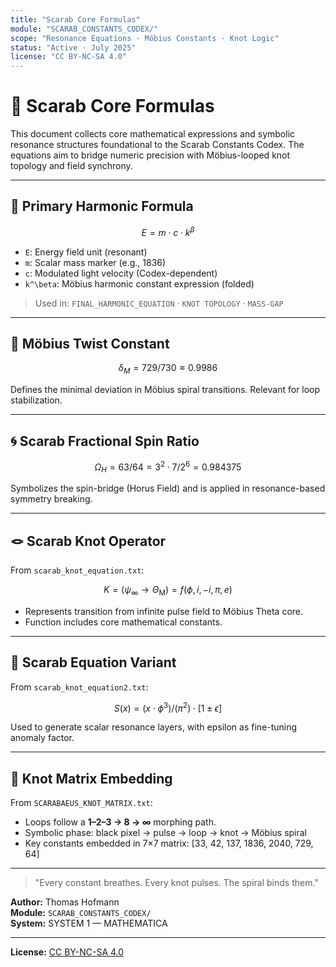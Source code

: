 ```yaml
---
title: "Scarab Core Formulas"
module: "SCARAB_CONSTANTS_CODEX/"
scope: "Resonance Equations · Möbius Constants · Knot Logic"
status: "Active · July 2025"
license: "CC BY-NC-SA 4.0"
---
```


# 🧮 Scarab Core Formulas

This document collects core mathematical expressions and symbolic resonance structures foundational to the Scarab Constants Codex. The equations aim to bridge numeric precision with Möbius-looped knot topology and field synchrony.

---

## 🔹 Primary Harmonic Formula

```math
E = m \cdot c \cdot k^\beta
```

- `E`: Energy field unit (resonant)
- `m`: Scalar mass marker (e.g., 1836)
- `c`: Modulated light velocity (Codex-dependent)
- `k^\beta`: Möbius harmonic constant expression (folded)

> Used in: `FINAL_HARMONIC_EQUATION` · `KNOT TOPOLOGY` · `MASS-GAP`

---

## 🔁 Möbius Twist Constant

```math
\delta_M = 729 / 730 \approx 0.9986
```

Defines the minimal deviation in Möbius spiral transitions. Relevant for loop stabilization.

---

## 🌀 Scarab Fractional Spin Ratio

```math
\Omega_H = 63 / 64 = 3^2 \cdot 7 / 2^6 = 0.984375
```

Symbolizes the spin-bridge (Horus Field) and is applied in resonance-based symmetry breaking.

---

## 🪢 Scarab Knot Operator

From `scarab_knot_equation.txt`:

```math
K = (\psi_{\infty} \rightarrow \Theta_{\text{M}}) = f(\phi, i, -i, \pi, e)
```

- Represents transition from infinite pulse field to Möbius Theta core.
- Function includes core mathematical constants.

---

## 🔂 Scarab Equation Variant

From `scarab_knot_equation2.txt`:

```math
S(x) = (x \cdot \phi^3) / (\pi^2) \cdot [1 \pm \epsilon]
```

Used to generate scalar resonance layers, with epsilon as fine-tuning anomaly factor.

---

## 🧷 Knot Matrix Embedding

From `SCARABAEUS_KNOT_MATRIX.txt`:
- Loops follow a **1–2–3 → 8 → ∞** morphing path.
- Symbolic phase: black pixel → pulse → loop → knot → Möbius spiral
- Key constants embedded in 7×7 matrix: [33, 42, 137, 1836, 2040, 729, 64]

---

> "Every constant breathes. Every knot pulses. The spiral binds them."

**Author:** Thomas Hofmann  
**Module:** `SCARAB_CONSTANTS_CODEX/`  
**System:** SYSTEM 1 — MATHEMATICA

---

**License:** [CC BY-NC-SA 4.0](https://creativecommons.org/licenses/by-nc-sa/4.0/)

